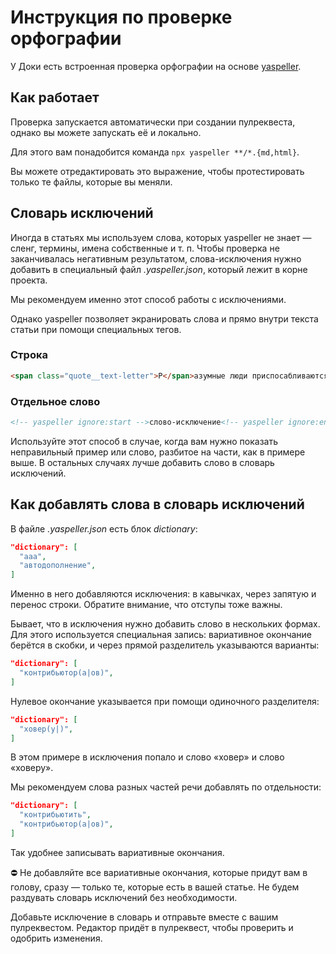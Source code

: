 # Инструкция по проверке орфографии

У Доки есть встроенная проверка орфографии на основе [yaspeller](https://www.npmjs.com/package/yaspeller).

## Как работает

Проверка запускается автоматически при создании пулреквеста, однако вы можете запускать её и локально.

Для этого вам понадобится команда `npx yaspeller **/*.{md,html}`.

Вы можете отредактировать это выражение, чтобы протестировать только те файлы, которые вы меняли.

## Словарь исключений

Иногда в статьях мы используем слова, которых yaspeller не знает — сленг, термины, имена собственные и т. п. Чтобы проверка не заканчивалась негативным результатом, слова-исключения нужно добавить в специальный файл _.yaspeller.json_, который лежит в корне проекта.

Мы рекомендуем именно этот способ работы с исключениями.

Однако yaspeller позволяет экранировать слова и прямо внутри текста статьи при помощи специальных тегов.

### Строка

```markdown
<span class="quote__text-letter">Р</span>азумные люди приспосабливаются к окружающему <!-- yaspeller ignore -->
```

### Отдельное слово

```markdown
<!-- yaspeller ignore:start -->слово-исключение<!-- yaspeller ignore:end -->
```

Используйте этот способ в случае, когда вам нужно показать неправильный пример или слово, разбитое на части, как в примере выше. В остальных случаях лучше добавить слово в словарь исключений.

## Как добавлять слова в словарь исключений

В файле _.yaspeller.json_ есть блок _dictionary_:

```json
"dictionary": [
  "ааа",
  "автодополнение",
]
```

Именно в него добавляются исключения: в кавычках, через запятую и перенос строки. Обратите внимание, что отступы тоже важны.

Бывает, что в исключения нужно добавить слово в нескольких формах. Для этого используется специальная запись: вариативное окончание берётся в скобки, и через прямой разделитель указываются варианты:

```json
"dictionary": [
  "контрибьютор(а|ов)",
]
```

Нулевое окончание указывается при помощи одиночного разделителя:

```json
"dictionary": [
  "ховер(у|)",
]
```

В этом примере в исключения попало и слово «ховер» и слово «ховеру».

Мы рекомендуем слова разных частей речи добавлять по отдельности:

```json
"dictionary": [
  "контрибьютить",
  "контрибьютор(а|ов)",
]
```

Так удобнее записывать вариативные окончания.

⛔️ Не добавляйте все вариативные окончания, которые придут вам в голову, сразу — только те, которые есть в вашей статье. Не будем раздувать словарь исключений без необходимости.

Добавьте исключение в словарь и отправьте вместе с вашим пулреквестом. Редактор придёт в пулреквест, чтобы проверить и одобрить изменения.
